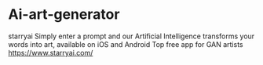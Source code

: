 # Ai-art-generator
starryai  Simply enter a prompt and our Artificial Intelligence transforms your words into art, available on iOS and Android Top free app for GAN artists
https://www.starryai.com/
